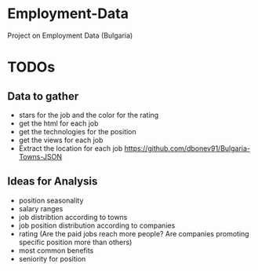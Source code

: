 # Employment-Data
Project on Employment Data (Bulgaria)

# TODOs
## Data to gather
* stars for the job and the color for the rating
* get the html for each job
* get the technologies for the position
* get the views for each job
* Extract the location for each job https://github.com/dbonev91/Bulgaria-Towns-JSON

## Ideas for Analysis
* position seasonality
* salary ranges
* job distribtion according to towns
* job position distribution according to companies
* rating (Are the paid jobs reach more people? Are companies promoting specific position more than others)
* most common benefits
* seniority for position

